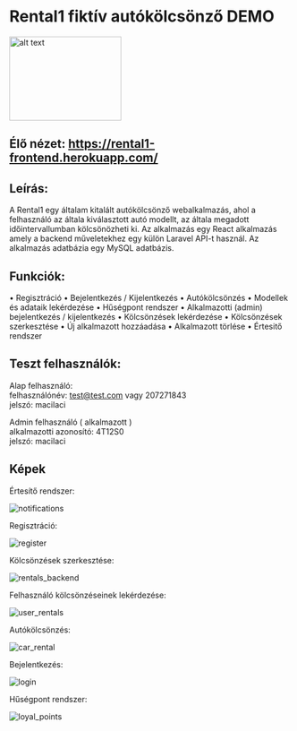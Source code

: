 # Rental1 fiktív autókölcsönző DEMO



<img src="https://user-images.githubusercontent.com/67935095/139591680-5bf5904e-0f5b-41f0-a3c4-81401ba5a606.png" alt="alt text" width="200" height="150"> <br>
## Élő nézet: https://rental1-frontend.herokuapp.com/
## Leírás: 
A Rental1 egy általam kitalált autókölcsönző webalkalmazás, ahol a felhasználó az általa kiválasztott autó modellt, az általa megadott időintervallumban kölcsönözheti ki.
Az alkalmazás egy React alkalmazás amely a backend műveletekhez egy külön Laravel API-t használ. Az alkalmazás adatbázia egy MySQL adatbázis.

## Funkciók:
• Regisztráció
• Bejelentkezés / Kijelentkezés
• Autókölcsönzés
• Modellek és adataik lekérdezése
• Hűségpont rendszer
• Alkalmazotti (admin) bejelentkezés / kijelentkezés
• Kölcsönzések lekérdezése
• Kölcsönzések szerkesztése
• Új alkalmazott hozzáadása
• Alkalmazott törlése
• Értesitő rendszer

## Teszt felhasználók:

Alap felhasználó:  
felhasználónév: test@test.com vagy 207271843 <br>
jelszó: macilaci

Admin felhasználó ( alkalmazott ) <br>
alkalmazotti azonosító: 4T12S0 <br>
jelszó: macilaci

## Képek
Értesítő rendszer:

![notifications](https://user-images.githubusercontent.com/67935095/139593302-2761b66d-93af-4237-a3e6-62fd5b6b448e.png)

Regisztráció: 

![register](https://user-images.githubusercontent.com/67935095/139593303-100e69da-cb15-4159-9e65-a27bc350f61d.png)

Kölcsönzések szerkesztése:

![rentals_backend](https://user-images.githubusercontent.com/67935095/139593306-1bae2a08-55f3-47db-b7ce-5de11bfbdfa9.png)

Felhasználó kölcsönzéseinek lekérdezése:

![user_rentals](https://user-images.githubusercontent.com/67935095/139593307-ec4ec809-ddc8-4b65-be85-3559669b520e.png)

Autókölcsönzés:

![car_rental](https://user-images.githubusercontent.com/67935095/139593309-49eab219-bcc7-4eab-96e7-53a7a48c9e47.png)

Bejelentkezés: 

![login](https://user-images.githubusercontent.com/67935095/139593310-2f6ebdaa-2bce-4c64-8f9b-235c97156418.png)

Hűségpont rendszer:

![loyal_points](https://user-images.githubusercontent.com/67935095/139593311-cb701db4-d55e-4c9a-9518-86752c0285a0.png)
